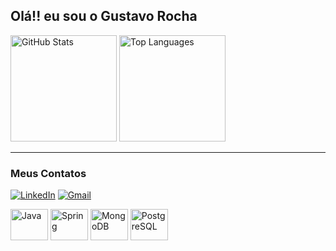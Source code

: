 ## Olá!! eu sou o Gustavo Rocha


<div >
  <img height= "170em" src="https://github-readme-stats.vercel.app/api?username=gxtavorocha&show_icons=true&theme=tokyonight" alt="GitHub Stats">
  <img height= "170em" src="https://github-readme-stats.vercel.app/api/top-langs/?username=gxtavorocha&layout=compact&theme=tokyonight" alt="Top Languages">
</div>

---

### Meus Contatos

[![LinkedIn](https://img.shields.io/badge/LinkedIn-0077B5?style=for-the-badge&logo=linkedin&logoColor=white)](https://www.linkedin.com/in/gxtavorocha/)
[![Gmail](https://img.shields.io/badge/Gmail-D14836?style=for-the-badge&logo=gmail&logoColor=white)](mailto:rocha.gustavo.oliv@gmail.com)



<div>
  <img src="https://cdn.jsdelivr.net/gh/devicons/devicon/icons/java/java-original.svg" alt="Java" width="60" height="50"/>
  <img src="https://cdn.jsdelivr.net/gh/devicons/devicon/icons/spring/spring-original.svg" alt="Spring" width="60" height="50"/>
  <img src="https://cdn.jsdelivr.net/gh/devicons/devicon/icons/mongodb/mongodb-original-wordmark.svg" alt="MongoDB" width="60" height="50"/>
  <img src="https:///cdn.jsdelivr.net/gh/devicons/devicon-latest/icons/postgresql/postgresql-original.svg" alt="PostgreSQL" width="60" height="50"/>
</div>
